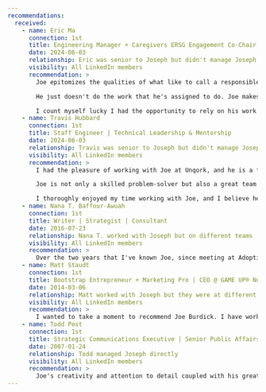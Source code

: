 ```yaml
---
recommendations:
  received:
    - name: Eric Ma
      connection: 1st
      title: Engineering Manager + Caregivers ERSG Engagement Co-Chair at Unqork
      date: 2024-06-03
      relationship: Eric was senior to Joseph but didn't manage Joseph directly
      visibility: All LinkedIn members
      recommendation: >
        Joe epitomizes the qualities of what like to call a responsible engineer. It's one thing to be good at writing code (which Joe is) and it's another to go the extra mile.

        He just doesn't do the work that he's assigned to do. Joe makes sure to understand the why. This is how you get output from an engineering team that is high quality, that catches edge cases, and that truly solves the problems presenting your users, by having an engineer like Joe asking the right questions and leading by example.

        I count myself lucky I had the opportunity to rely on his work and envy whoever gets to work with him in his career.
    - name: Travis Hubbard
      connection: 1st
      title: Staff Engineer | Technical Leadership & Mentorship
      date: 2024-06-03
      relationship: Travis was senior to Joseph but didn't manage Joseph directly
      visibility: All LinkedIn members
      recommendation: >
        I had the pleasure of working with Joe at Unqork, and he is a fantastic engineer with a remarkable eye for UI/UX and accessibility. Joe excels at asking insightful questions and raising important considerations, helping teams break down work and fully understand requirements. His deeply analytical mindset enables him to solve business challenges in a holistic and effective manner.

        Joe is not only a skilled problem-solver but also a great team player. He actively supports his teammates, always being one of the first to jump on calls to answer questions or provide a second pair of eyes. His commitment to driving code quality is evident through his thorough PR comments and willingness to pair with other developers.

        I thoroughly enjoyed my time working with Joe, and I believe he would be a brilliant addition to any team.
    - name: Nana T. Baffour-Awuah
      connection: 1st
      title: Writer | Strategist | Consultant
      date: 2016-07-23
      relationship: Nana T. worked with Joseph but on different teams
      visibility: All LinkedIn members
      recommendation: >
        Over the two years that I've known Joe, since meeting at Adoptive, I've had the opportunity to work with and get to know one of the most hardworking, creative, resolute and generous people I've met in my career thus far. Joe's work ethic is impeccable, and he is a genuinely generous person who gives of himself to both his work and his team. Joe is an asset--any team would be very lucky to have him!
    - name: Matt Staudt
      connection: 1st
      title: Bootstrap Entrepreneur + Marketing Pro | CEO @ GAME UP® Nutrition | President STAUDT agency | Created/Sold High Rollerz® Jiu Jitsu
      date: 2014-03-06
      relationship: Matt worked with Joseph but they were at different companies
      visibility: All LinkedIn members
      recommendation: >
        I wanted to take a moment to recommend Joe Burdick. I have worked with Joe not only in his current role as Founder of Joey Labs but also during both of our time at SGC. Having worked with Joe on multiple projects I am extremely confident in his abilities and work ethic which both exceed what I am accustomed to. Joe is my first call when I have a technical question and he has never ceased to amaze me with his insight and can-do attitude. He is extremely knowledgable and is a problem solver. Joe is a rare find, a pleasure to work with and as a result of his expertise and professionalism is an extremely valuable addition to any team.
    - name: Todd Post
      connection: 1st
      title: Strategic Communications Executive | Senior Public Affairs Advisor | Communications Specialist | Vice President of Communications / In-House + Agency → Humanizing integrated strategic communications
      date: 2007-01-24
      relationship: Todd managed Joseph directly
      visibility: All LinkedIn members
      recommendation: >
        Joe's creativity and attention to detail coupled with his great attitude and sense of humor made him a valuable asset to the department, especially when it came to graphic design, web page management, and other technical skills.
---
```

